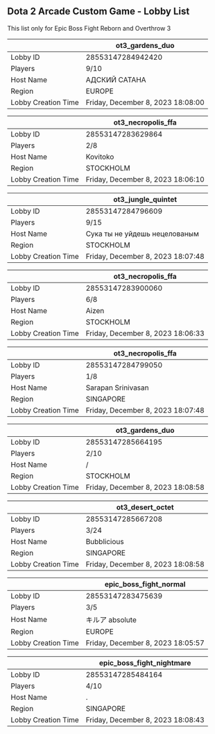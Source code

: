 ## Dota 2 Arcade Custom Game - Lobby List

This list only for Epic Boss Fight Reborn and Overthrow 3

|  | ot3_gardens_duo |
| ------ | ------ |
| Lobby ID | 28553147284942420 |
| Players | 9/10 |
| Host Name | АДСКИЙ САТАНА |
| Region | EUROPE |
| Lobby Creation Time | Friday, December 8, 2023 18:08:00 |


|  | ot3_necropolis_ffa |
| ------ | ------ |
| Lobby ID | 28553147283629864 |
| Players | 2/8 |
| Host Name | Kovitoko |
| Region | STOCKHOLM |
| Lobby Creation Time | Friday, December 8, 2023 18:06:10 |


|  | ot3_jungle_quintet |
| ------ | ------ |
| Lobby ID | 28553147284796609 |
| Players | 9/15 |
| Host Name | Сука ты не уйдешь нецелованым |
| Region | STOCKHOLM |
| Lobby Creation Time | Friday, December 8, 2023 18:07:48 |


|  | ot3_necropolis_ffa |
| ------ | ------ |
| Lobby ID | 28553147283900060 |
| Players | 6/8 |
| Host Name | Aizen | GGDROP.LIVE |
| Region | STOCKHOLM |
| Lobby Creation Time | Friday, December 8, 2023 18:06:33 |


|  | ot3_necropolis_ffa |
| ------ | ------ |
| Lobby ID | 28553147284799050 |
| Players | 1/8 |
| Host Name | Sarapan Srinivasan |
| Region | SINGAPORE |
| Lobby Creation Time | Friday, December 8, 2023 18:07:48 |


|  | ot3_gardens_duo |
| ------ | ------ |
| Lobby ID | 28553147285664195 |
| Players | 2/10 |
| Host Name | / |
| Region | STOCKHOLM |
| Lobby Creation Time | Friday, December 8, 2023 18:08:58 |


|  | ot3_desert_octet |
| ------ | ------ |
| Lobby ID | 28553147285667208 |
| Players | 3/24 |
| Host Name | Bubblicious |
| Region | SINGAPORE |
| Lobby Creation Time | Friday, December 8, 2023 18:08:58 |


|  | epic_boss_fight_normal |
| ------ | ------ |
| Lobby ID | 28553147283475639 |
| Players | 3/5 |
| Host Name | キルア absolute |
| Region | EUROPE |
| Lobby Creation Time | Friday, December 8, 2023 18:05:57 |


|  | epic_boss_fight_nightmare |
| ------ | ------ |
| Lobby ID | 28553147285484164 |
| Players | 4/10 |
| Host Name | . |
| Region | SINGAPORE |
| Lobby Creation Time | Friday, December 8, 2023 18:08:43 |


